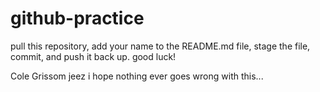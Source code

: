 # github-practice

pull this repository, add your name to the README.md file, stage the file, commit, and push it back up.  good luck!

Cole Grissom
jeez i hope nothing ever goes wrong with this...